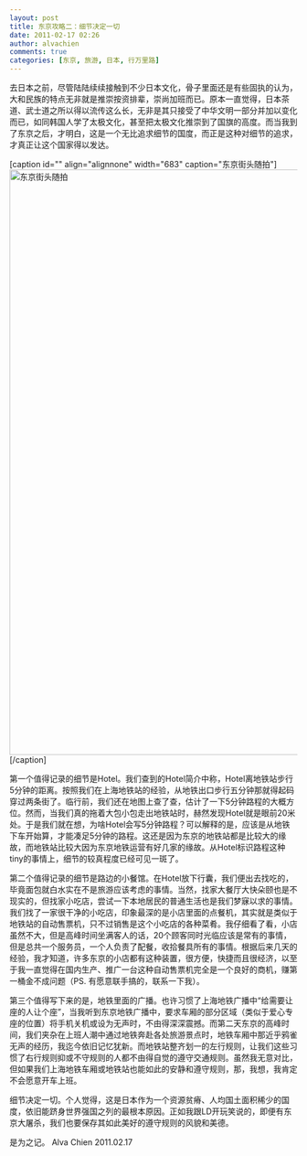 ```yaml
---
layout: post
title: 东京攻略二：细节决定一切
date: 2011-02-17 02:26
author: alvachien
comments: true
categories: [东京, 旅游, 日本, 行万里路]
---
```

去日本之前，尽管陆陆续续接触到不少日本文化，骨子里面还是有些固执的认为，大和民族的特点无非就是推崇按资排辈，崇尚加班而已。原本一直觉得，日本茶道、武士道之所以得以流传这么长，无非是其只接受了中华文明一部分并加以变化而已，如同韩国人学了太极文化，甚至把太极文化推崇到了国旗的高度。而当我到了东京之后，才明白，这是一个无比追求细节的国度，而正是这种对细节的追求，才真正让这个国家得以发达。

[caption id="" align="alignnone" width="683" caption="东京街头随拍"]<img title="东京街头随拍" src="http://farm6.static.flickr.com/5254/5445318402_b334ec78d9_b.jpg" alt="东京街头随拍" width="683" height="1024" />[/caption]

第一个值得记录的细节是Hotel。我们查到的Hotel简介中称，Hotel离地铁站步行5分钟的距离。按照我们在上海地铁站的经验，从地铁出口步行五分钟那就得起码穿过两条街了。临行前，我们还在地图上查了查，估计了一下5分钟路程的大概方位。然而，当我们真的拖着大包小包走出地铁站时，赫然发现Hotel就是眼前20米处。于是我们就在想，为啥Hotel会写5分钟路程？可以解释的是，应该是从地铁下车开始算，才能凑足5分钟的路程。这还是因为东京的地铁站都是比较大的缘故，而地铁站比较大因为东京地铁运营有好几家的缘故。从Hotel标识路程这种tiny的事情上，细节的较真程度已经可见一斑了。

第二个值得记录的细节是路边的小餐馆。在Hotel放下行囊，我们便出去找吃的，毕竟面包就白水实在不是旅游应该考虑的事情。当然，找家大餐厅大快朵颐也是不现实的，但找家小吃店，尝试一下本地居民的普通生活也是我们梦寐以求的事情。我们找了一家很干净的小吃店，印象最深的是小店里面的点餐机，其实就是类似于地铁站的自动售票机，只不过销售是这个小吃店的各种菜肴。我仔细看了看，小店虽然不大，但是高峰时间坐满客人的话，20个顾客同时光临应该是常有的事情，但是总共一个服务员，一个人负责了配餐，收拾餐具所有的事情。根据后来几天的经验，我才知道，许多东京的小店都有这种装置，很方便，快捷而且很经济，以至于我一直觉得在国内生产、推广一台这种自动售票机完全是一个良好的商机，赚第一桶金不成问题（PS. 有愿意联手搞的，联系一下我）。

第三个值得写下来的是，地铁里面的广播。也许习惯了上海地铁广播中“给需要让座的人让个座”，当我听到东京地铁广播中，要求车厢的部分区域（类似于爱心专座的位置）将手机关机或设为无声时，不由得深深震撼。而第二天东京的高峰时间，我们夹杂在上班人潮中通过地铁奔赴各处旅游景点时，地铁车厢中那近乎鸦雀无声的经历，我迄今依旧记忆犹新。而地铁站整齐划一的左行规则，让我们这些习惯了右行规则抑或不守规则的人都不由得自觉的遵守交通规则。虽然我无意对比，但如果我们上海地铁车厢或地铁站也能如此的安静和遵守规则，那，我想，我肯定不会愿意开车上班。

细节决定一切。个人觉得，这是日本作为一个资源贫瘠、人均国土面积稀少的国度，依旧能跻身世界强国之列的最根本原因。正如我跟LD开玩笑说的，即便有东京大屠杀，我们也要保存其如此美好的遵守规则的风貌和美德。

是为之记。
Alva Chien
2011.02.17
